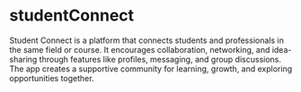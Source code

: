 # studentConnect
 Student Connect is a platform that connects students and professionals in the same field or course. It encourages collaboration, networking, and idea-sharing through features like profiles, messaging, and group discussions. The app creates a supportive community for learning, growth, and exploring opportunities together.
